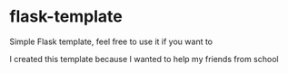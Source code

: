 # flask-template
Simple Flask template, feel free to use it if you want to

I created this template because I wanted to help my friends from school
